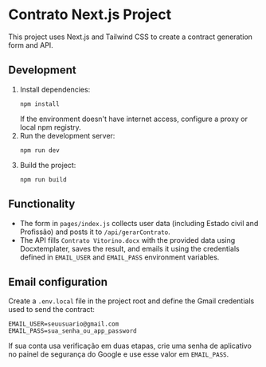 # Contrato Next.js Project

This project uses Next.js and Tailwind CSS to create a contract generation form and API.

## Development

1. Install dependencies:
   ```
   npm install
   ```
   If the environment doesn't have internet access, configure a proxy or local npm registry.
2. Run the development server:
   ```
   npm run dev
   ```
3. Build the project:
   ```
   npm run build
   ```

## Functionality

- The form in `pages/index.js` collects user data (including Estado civil and Profissão) and posts it to `/api/gerarContrato`.
- The API fills `Contrato Vitorino.docx` with the provided data using Docxtemplater, saves the result, and emails it using the credentials defined in `EMAIL_USER` and `EMAIL_PASS` environment variables.

## Email configuration

Create a `.env.local` file in the project root and define the Gmail credentials used to send the contract:

```
EMAIL_USER=seuusuario@gmail.com
EMAIL_PASS=sua_senha_ou_app_password
```

If sua conta usa verificação em duas etapas, crie uma senha de aplicativo no painel de segurança do Google e use esse valor em `EMAIL_PASS`.
